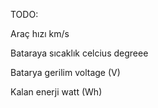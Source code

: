 TODO:

Araç hızı km/s

Bataraya sıcaklık celcius degreee

Batarya gerilim voltage (V)

Kalan enerji watt (Wh)
